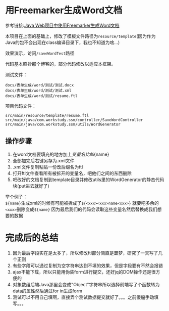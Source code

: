 # 用Freemarker生成Word文档
参考链接:[Java Web项目中使用Freemarker生成Word文档](http://blog.csdn.net/jackfrued/article/details/39449021)  
  
本项目在上面的基础上，修改了模板文件路径为`resource/template`(因为作为Java的包不会出现在class编译目录下，我也不知道为啥...)  
  
效果演示，访问`/saveWordTest`路径  

代码基本照抄那个博客的，部分代码修改以适应本框架。  
  
测试文件：
```text
docs/表单生成/word/测试/测试.docx
docs/表单生成/word/测试/测试.xml
docs/表单生成/word/测试/resume.ftl
```
项目代码文件：
```text
src/main/resource/template/resume.ftl
src/main/java/com.workstudy.ssm/controller/SaveWordController
src/main/java/com.workstudy.ssm/utils/WordGenerator
```

## 操作步骤
1. 在word文档要填充的地方加上${变量名} 比如${name}
1. 全部加完后右键另存为.xml文件
1. .xml文件复制粘贴一份改后缀名为ftl
1. 打开ftl文件查看所有被拆开的变量名，吧他们之间的东西删除
1. 吧改好的文档复制到template目录并修改utils里的WordGenerator的静态代码块(put进去就好了)
  
举个例子：  
`${name}`生成xml的时候有可能被拆成了`${<xxx><xxx>name<xxx>}`
就要吧多余的`<xxx>`删除变成`${name}`
 因为最后我们的代码会读取这些变量名然后替换成我们想要的数据
 
 
# 完成后的总结
1. 因为最后字段实在是太多了，所以修改ftl部分简直是噩梦，研究了一天写了几个正则
1. 有些字段可以通过复制为空字符串达到不填的效果，但是字段要有不然会报错
1. ajax不能下载，所以只能用伪装form进行提交，还好jq的DOM操作还是很方便的
1. 对象数组后端Java那里会变成"Object"字符串所以选择前端写了个函数转为data的属性然后通过for in生成form
1. 测试可以不用自己填啊，直接弄个测试数据提交就好了。。。之前傻逼手动填写。。。
